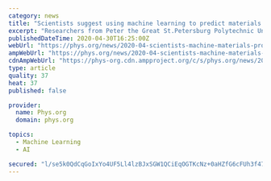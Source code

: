 ```yaml
---
category: news
title: "Scientists suggest using machine learning to predict materials' properties"
excerpt: "Researchers from Peter the Great St.Petersburg Polytechnic University (SPbPU) in collaboration with colleagues from Southern Federal University and Indian Institute of Technology-Madras (IIT Madras) suggested using machine learning methods to predict the properties of artificial sapphire crystals—a unique material widely used in microelectronics,"
publishedDateTime: 2020-04-30T16:25:00Z
webUrl: "https://phys.org/news/2020-04-scientists-machine-materials-properties.html"
ampWebUrl: "https://phys.org/news/2020-04-scientists-machine-materials-properties.amp"
cdnAmpWebUrl: "https://phys-org.cdn.ampproject.org/c/s/phys.org/news/2020-04-scientists-machine-materials-properties.amp"
type: article
quality: 37
heat: 37
published: false

provider:
  name: Phys.org
  domain: phys.org

topics:
  - Machine Learning
  - AI

secured: "l/se5k0QdCqGoIxYo4UF5Ll4lzBJxSGW1QCiEqOGTKcNz+0aHZfG6cFUh3f47xTPK4NLFVjWlyOt5SxP9ROvJJ+q/+e/Lq04/aANoFDvwP+6xhS+pxmImnBrc3iJB+oW1M2qyY3Np3YXyphk19pA7f+Rn8tLg/OIsppnsl4sYV6Rzn6+dHrCNH1asWpfw6wt3iRPOAxEp2oGpL1W5qcvlGn4XiHKQOUKeM6aIM71KlWj+SjUlqwni46m83u+44grCrUuDA83s4WlAmqzTzWTdWpEvG9Ye6ACL8/e8SSEUCfvzb5PbADJ0Xq6xTOu0yzguyFZG11h/ewB2a2rk7V6czfzIakuo33ak0eGLHKgHw2exWOTo71sJ3pd/HDo/0+A/XUmQrM0UfBNikzqfvG1pp96+SLfSP4dUSzTN3jPRJ7yHyvXSf0pJmGgJkdyeHFgSymBtzDR3e1oRKz79Y/xFj96Sze40K3z7OwqDDs8qUg=;quMCLZQCjERfJ53+K4u16Q=="
---
```


